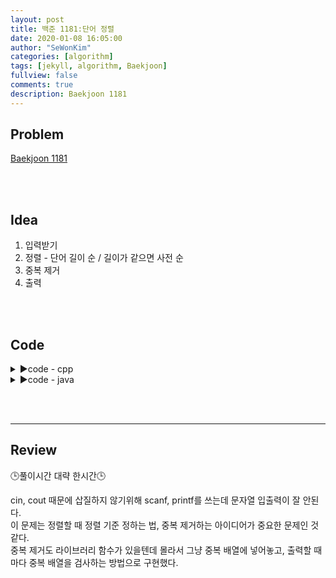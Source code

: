 ```yaml
---
layout: post
title: 백준 1181:단어 정렬
date: 2020-01-08 16:05:00
author: "SeWonKim"
categories: [algorithm]
tags: [jekyll, algorithm, Baekjoon]
fullview: false
comments: true
description: Baekjoon 1181
---
```


## Problem

[Baekjoon 1181](https://www.acmicpc.net/problem/1181)

&nbsp;  
&nbsp;
## Idea

1. 입력받기
2. 정렬 - 단어 길이 순 / 길이가 같으면 사전 순
3. 중복 제거
4. 출력

&nbsp;  
&nbsp;
## Code


<details>
<summary>▶️code - cpp</summary>
<div markdown="1">

```cpp
#include <iostream>
#include <vector>
#include <string>
#include <algorithm>

using namespace std;

// sort 
int comp(const string &s1, const string &s2){
	
	// 사이즈가 같으면 사전순 
	if(s1.size() == s2.size()){
		return s1 < s2;
	}
	
	// 사이즈가 작은 순 
	return s1.size() < s2.size();
} 

int main() {
	
	int n;
	scanf("%d", &n);
	
	vector<string> words;
	
	while(n--){
		string str;
		cin >> str;
		words.push_back(str);	
	}
	
	// 1. 정렬
	sort(words.begin(), words.end(), comp);
		
	vector<string> dup;
	for(int i=0; i<words.size(); i++){
		
		// 2. 중복 제거
		bool isDup = false;
		for(int k=0; k<dup.size(); k++){
			if(dup[k] == words[i]){
				isDup = true;
				break;
			}
		}
		
		if(!isDup){
			printf("%s\n", words[i].c_str());
			dup.push_back(words[i]);
		}
	}
	
	return 0;
}
```

</div>
</details>



<details>
<summary>▶️code - java</summary>
<div markdown="1">

- String 배열은 Arrays.sort()하면 사전순으로 정렬된다.
- Comparator를 사용해 길이로 먼저 비교해주고, 사전순으로 정렬할 때에는 str1.compareTo(str2) 를 사용해 정렬해준다.
- 중복제거하여 출력하는 로직! Set에 넣어주지 않아도 된다.

```java
import java.util.Arrays;
import java.util.Comparator;
import java.util.Scanner;

public class Main {

	public static void main(String[] args) throws Exception {
		Scanner sc = new Scanner(System.in);
		int N = Integer.parseInt(sc.nextLine());

		// 1. String 배열에 단어 저장
		String[] words = new String[N];
		for (int i = 0; i < N; i++) {
			words[i] = sc.nextLine();
		}

		// 2. 단어 정렬
		Arrays.sort(words, new Comparator<String>() {
			@Override
			public int compare(String o1, String o2) {
				if (o1.length() == o2.length()) {
					return o1.compareTo(o2); // 사전 순으로
				}
				return o1.length() - o2.length(); // 길이가 짧은 순으로
			}
		});

		// 3. 중복제거하여 출력
		String str = words[0];
		System.out.println(str);
		for (int i = 1; i < N; i++) {
			if (words[i].equals(str)) {
				continue;
			}
			System.out.println(words[i]);
			str = words[i];
		}
	}

}

```

</div>
</details>

&nbsp;  
&nbsp;

---

## Review
🕒풀이시간 대략 한시간🕒 

cin, cout 때문에 삽질하지 않기위해 scanf, printf를 쓰는데 문자열 입출력이 잘 안된다.    
이 문제는 정렬할 때 정렬 기준 정하는 법, 중복 제거하는 아이디어가 중요한 문제인 것 같다.     
중복 제거도 라이브러리 함수가 있을텐데 몰라서 그냥 중복 배열에 넣어놓고, 출력할 때마다 중복 배열을 검사하는 방법으로 구현했다.
